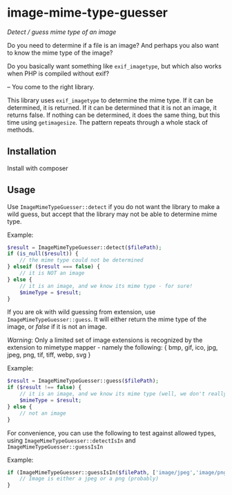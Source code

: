 # image-mime-type-guesser
*Detect / guess mime type of an image*

Do you need to determine if a file is an image? And perhaps you also want to know the mime type of the image?

Do you basically want something like `exif_imagetype`, but which also works when PHP is compiled without exif?

&ndash; You come to the right library.

This library uses `exif_imagetype` to determine the mime type. If it can be determined, it is returned. If it can be determined that it is not an image, it returns false. If nothing can be determined, it does the same thing, but this time using `getimagesize`. The pattern repeats through a whole stack of methods.


## Installation

Install with composer


## Usage

Use `ImageMimeTypeGuesser::detect` if you do not want the library to make a wild guess, but accept that the library may not be able to determine mime type.

Example:
```php
$result = ImageMimeTypeGuesser::detect($filePath);
if (is_null($result)) {
    // the mime type could not be determined
} elseif ($result === false) {
    // it is NOT an image
} else {
    // it is an image, and we know its mime type - for sure!
    $mimeType = $result;
}
```

If you are ok with wild guessing from extension, use `ImageMimeTypeGuesser::guess`.
It will either return the mime type of the image, or *false* if it is not an image.

*Warning*: Only a limited set of image extensions is recognized by the extension to mimetype mapper - namely the following: { bmp, gif, ico, jpg, jpeg, png, tif, tiff, webp, svg }

Example:
```php
$result = ImageMimeTypeGuesser::guess($filePath);
if ($result !== false) {
    // it is an image, and we know its mime type (well, we don't really know, because we allowed guessing from extension)
    $mimeType = $result;
} else {
    // not an image
}
```

For convenience, you can use the following to test against allowed types, using `ImageMimeTypeGuesser::detectIsIn` and `ImageMimeTypeGuesser::guessIsIn`

Example:

```php
if (ImageMimeTypeGuesser::guessIsIn($filePath, ['image/jpeg','image/png']) {
    // Image is either a jpeg or a png (probably)
}
```
